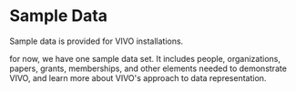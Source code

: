 # Sample Data

Sample data is provided for VIVO installations.

for now, we have one sample data set.  It includes people, organizations, papers, grants, memberships, and other elements needed to demonstrate VIVO, and learn more about VIVO's approach to data representation.
